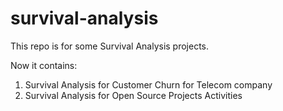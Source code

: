 # survival-analysis

This repo is for some Survival Analysis projects.

Now it contains:

1. Survival Analysis for Customer Churn for Telecom company
2. Survival Analysis for Open Source Projects Activities
